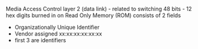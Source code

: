 Media Access Control
layer 2 (data link) - related to switching
48 bits - 12 hex digits
burned in on Read Only Memory (ROM)
consists of 2 fields
- Organizationally Unique Identifier
- Vendor assigned
xx:xx:xx:xx:xx:xx
- first 3 are identifiers